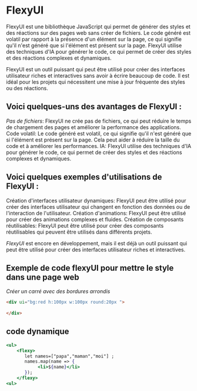 # FlexyUI
FlexyUI est une bibliothèque JavaScript qui permet de générer des styles et des réactions sur des pages web sans créer de fichiers. Le code généré est volatil par rapport à la présence d'un élément sur la page, ce qui signifie qu'il n'est généré que si l'élément est présent sur la page. FlexyUI utilise des techniques d'IA pour générer le code, ce qui permet de créer des styles et des réactions complexes et dynamiques.

FlexyUI est un outil puissant qui peut être utilisé pour créer des interfaces utilisateur riches et interactives sans avoir à écrire beaucoup de code. Il est idéal pour les projets qui nécessitent une mise à jour fréquente des styles ou des réactions.

## Voici quelques-uns des avantages de FlexyUI :

*Pas de fichiers*:
    FlexyUI ne crée pas de fichiers, ce qui peut réduire le temps de chargement des pages et améliorer la performance des applications.
Code volatil: Le code généré est volatil, ce qui signifie qu'il n'est généré que si l'élément est présent sur la page. Cela peut aider à réduire la taille du code et à améliorer les performances.
IA: FlexyUI utilise des techniques d'IA pour générer le code, ce qui permet de créer des styles et des réactions complexes et dynamiques.

## Voici quelques exemples d'utilisations de FlexyUI :

Création d'interfaces utilisateur dynamiques: FlexyUI peut être utilisé pour créer des interfaces utilisateur qui changent en fonction des données ou de l'interaction de l'utilisateur.
Création d'animations: FlexyUI peut être utilisé pour créer des animations complexes et fluides.
Création de composants réutilisables: FlexyUI peut être utilisé pour créer des composants réutilisables qui peuvent être utilisés dans différents projets.


*FlexyUI* est encore en développement, mais il est déjà un outil puissant qui peut être utilisé pour créer des interfaces utilisateur riches et interactives.

## Exemple de code flexyUI pour mettre le style dans une page web

*Créer un carré avec des bordures arrondis*
```html
<div ui="bg:red h:100px w:100px round:20px ">
    
</div>
```

## code dynamique

```jsx
<ul>
    <flexy>
       let names=["papa","maman","moi"] ;
       names.map(name => {
            <li>${name}</li>
       });
    </flexy>
<ul>
```


